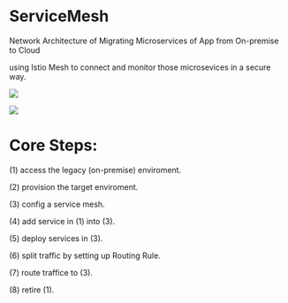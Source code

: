 # ServiceMesh
Network Architecture of Migrating Microservices of App from On-premise to Cloud

using Istio Mesh to connect and monitor those microsevices in a secure way.

![](https://cloud.google.com/solutions/images/supporting-your-migration-with-istio-mesh-expansion-service-mesh.svg)

![](https://cloud.google.com/solutions/images/supporting-your-migration-with-istio-mesh-expansion-legacy-data-center.svg)

# Core Steps:

(1) access the legacy (on-premise) enviroment.

(2) provision the target enviroment.

(3) config a service mesh.

(4) add service in (1) into (3).

(5) deploy services in (3).

(6) split traffic by setting up Routing Rule.

(7) route traffice to (3).

(8) retire (1).

